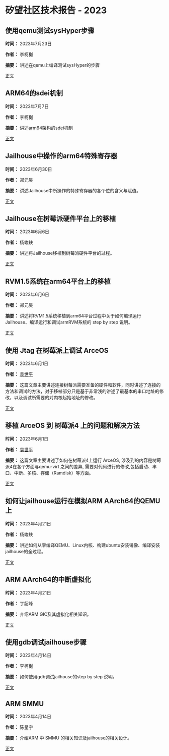 # 矽望社区技术报告 - 2023

## 使用qemu测试sysHyper步骤

**时间：** 2023年7月23日

**作者：** 李柯樾

**摘要：** 讲述在qemu上编译测试sysHyper的步骤

[正文](20230723_Demonstration_in_QEMU.md)

## ARM64的sdei机制

**时间：** 2023年7月7日

**作者：** 李柯樾

**摘要：** 讲述arm64架构的sdei机制

[正文](20230707_sdei.md)

## Jailhouse中操作的arm64特殊寄存器

**时间：** 2023年6月30日

**作者：** 郑元昊

**摘要：** 讲述Jailhouse中所操作的特殊寄存器的各个位的含义与赋值。

[正文](20230630_jailhouse_arm64_register.md)

## Jailhouse在树莓派硬件平台上的移植

**时间：** 2023年6月6日

**作者：** 杨竣轶

**摘要：** 讲述将Jailhouse移植到树莓派硬件平台的过程。

[正文](20230606_Jailhouse-On-RPI4-With-Jailhouse_images.md)

## RVM1.5系统在arm64平台上的移植

**时间：** 2023年6月6日

**作者：** 郑元昊

**摘要：** 讲述将RVM1.5系统移植到arm64平台过程中关于如何编译运行Jailhouse、编译运行和调试armRVM系统的 step by step 说明。

[正文](20230606_Rvm1_5-arm64-port.md)

## 使用 Jtag 在树莓派上调试 ArceOS

**时间：** 2023年6月1日

**作者：** [袁世平](robert_yuan@pku.edu.cn)

**摘要：** 这篇文章主要讲述连接树莓派需要准备的硬件和软件，同时讲述了连接的方法和调试的方法，对于移植部分只是基于非常浅的讲述了最基本的串口地址的修改，以及调试所需要的对内核起始地址的修改。

[正文](Raspi4-debug-with-jtag.md)

## 移植 ArceOS 到 树莓派4 上的问题和解决方法

**时间：** 2023年6月1日

**作者：** [袁世平](robert_yuan@pku.edu.cn)

**摘要：** 这篇文章主要讲述了如何在树莓派4上运行 ArceOS, 涉及到的内容是树莓派4在各个方面与qemu-virt 之间的差异, 需要对代码进行的修改,包括启动、串口、中断、多核、存储（Ramdisk）等方面。

[正文](How-to-run-ArceOS-on-raspi4.md)


## 如何让jailhouse运行在模拟ARM AArch64的QEMU上

**时间：** 2023年4月21日

**作者：** 杨竣轶

**摘要：** 讲述如何从零编译QEMU、Linux内核、构建ubuntu安装镜像、编译安装jailhouse的全过程。

[正文](20230421_ARM64-QEMU-jailhouse.md)


## ARM AArch64的中断虚拟化

**时间：** 2023年4月21日

**作者：** 丁韶峰

**摘要：** 介绍ARM GIC及其虚拟化相关知识。

[正文](20230421_gicv.md)


## 使用gdb调试jailhouse步骤

**时间：** 2023年4月14日

**作者：** 李柯樾

**摘要：** 如何使用gdb调试jailhouse的step by step 说明。

[正文](20230414_gdb_debug_jailhouse.md)


## ARM SMMU 

**时间：** 2023年4月14日

**作者：** 陈星宇

**摘要：** 介绍ARM 中 SMMU 的相关知识及jailhouse的相关设计。

[正文](20230414_ARM_SMMU.md)

